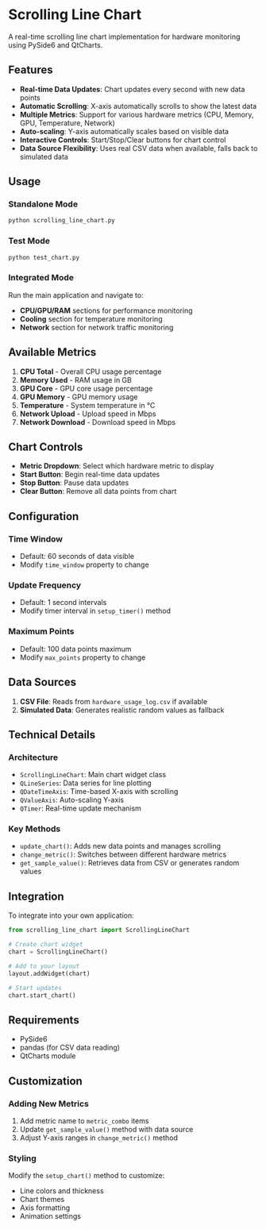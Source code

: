 # Scrolling Line Chart

A real-time scrolling line chart implementation for hardware monitoring using PySide6 and QtCharts.

## Features

- **Real-time Data Updates**: Chart updates every second with new data points
- **Automatic Scrolling**: X-axis automatically scrolls to show the latest data
- **Multiple Metrics**: Support for various hardware metrics (CPU, Memory, GPU, Temperature, Network)
- **Auto-scaling**: Y-axis automatically scales based on visible data
- **Interactive Controls**: Start/Stop/Clear buttons for chart control
- **Data Source Flexibility**: Uses real CSV data when available, falls back to simulated data

## Usage

### Standalone Mode
```bash
python scrolling_line_chart.py
```

### Test Mode
```bash
python test_chart.py
```

### Integrated Mode
Run the main application and navigate to:
- **CPU/GPU/RAM** sections for performance monitoring
- **Cooling** section for temperature monitoring  
- **Network** section for network traffic monitoring

## Available Metrics

1. **CPU Total** - Overall CPU usage percentage
2. **Memory Used** - RAM usage in GB
3. **GPU Core** - GPU core usage percentage
4. **GPU Memory** - GPU memory usage
5. **Temperature** - System temperature in °C
6. **Network Upload** - Upload speed in Mbps
7. **Network Download** - Download speed in Mbps

## Chart Controls

- **Metric Dropdown**: Select which hardware metric to display
- **Start Button**: Begin real-time data updates
- **Stop Button**: Pause data updates
- **Clear Button**: Remove all data points from chart

## Configuration

### Time Window
- Default: 60 seconds of data visible
- Modify `time_window` property to change

### Update Frequency
- Default: 1 second intervals
- Modify timer interval in `setup_timer()` method

### Maximum Points
- Default: 100 data points maximum
- Modify `max_points` property to change

## Data Sources

1. **CSV File**: Reads from `hardware_usage_log.csv` if available
2. **Simulated Data**: Generates realistic random values as fallback

## Technical Details

### Architecture
- `ScrollingLineChart`: Main chart widget class
- `QLineSeries`: Data series for line plotting
- `QDateTimeAxis`: Time-based X-axis with scrolling
- `QValueAxis`: Auto-scaling Y-axis
- `QTimer`: Real-time update mechanism

### Key Methods
- `update_chart()`: Adds new data points and manages scrolling
- `change_metric()`: Switches between different hardware metrics
- `get_sample_value()`: Retrieves data from CSV or generates random values

## Integration

To integrate into your own application:

```python
from scrolling_line_chart import ScrollingLineChart

# Create chart widget
chart = ScrollingLineChart()

# Add to your layout
layout.addWidget(chart)

# Start updates
chart.start_chart()
```

## Requirements

- PySide6
- pandas (for CSV data reading)
- QtCharts module

## Customization

### Adding New Metrics
1. Add metric name to `metric_combo` items
2. Update `get_sample_value()` method with data source
3. Adjust Y-axis ranges in `change_metric()` method

### Styling
Modify the `setup_chart()` method to customize:
- Line colors and thickness
- Chart themes
- Axis formatting
- Animation settings